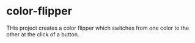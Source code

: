 # color-flipper
THis project creates a color flipper which switches from one color to the other at the click of a button.

